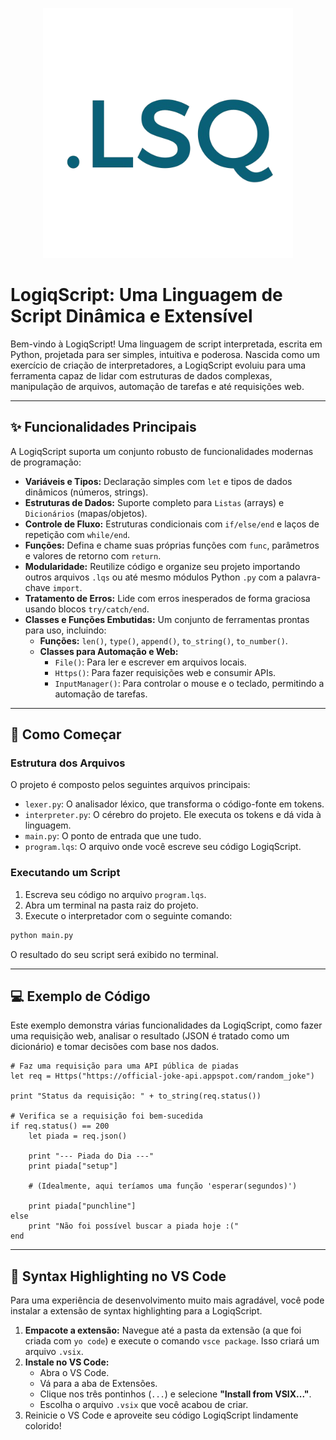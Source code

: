 <p align="center">
  <img src="https://raw.githubusercontent.com/nyan-coder/logiqscript/refs/heads/main/assets/lsq.png" alt="LogiqScript Banner" width="400">
</p>

# LogiqScript: Uma Linguagem de Script Dinâmica e Extensível

Bem-vindo à LogiqScript! Uma linguagem de script interpretada, escrita em Python, projetada para ser simples, intuitiva e poderosa. Nascida como um exercício de criação de interpretadores, a LogiqScript evoluiu para uma ferramenta capaz de lidar com estruturas de dados complexas, manipulação de arquivos, automação de tarefas e até requisições web.

---

## ✨ Funcionalidades Principais

A LogiqScript suporta um conjunto robusto de funcionalidades modernas de programação:

* **Variáveis e Tipos:** Declaração simples com `let` e tipos de dados dinâmicos (números, strings).
* **Estruturas de Dados:** Suporte completo para `Listas` (arrays) e `Dicionários` (mapas/objetos).
* **Controle de Fluxo:** Estruturas condicionais com `if/else/end` e laços de repetição com `while/end`.
* **Funções:** Defina e chame suas próprias funções com `func`, parâmetros e valores de retorno com `return`.
* **Modularidade:** Reutilize código e organize seu projeto importando outros arquivos `.lqs` ou até mesmo módulos Python `.py` com a palavra-chave `import`.
* **Tratamento de Erros:** Lide com erros inesperados de forma graciosa usando blocos `try/catch/end`.
* **Classes e Funções Embutidas:** Um conjunto de ferramentas prontas para uso, incluindo:
    * **Funções:** `len()`, `type()`, `append()`, `to_string()`, `to_number()`.
    * **Classes para Automação e Web:**
        * `File()`: Para ler e escrever em arquivos locais.
        * `Https()`: Para fazer requisições web e consumir APIs.
        * `InputManager()`: Para controlar o mouse e o teclado, permitindo a automação de tarefas.

---

## 🚀 Como Começar

### Estrutura dos Arquivos

O projeto é composto pelos seguintes arquivos principais:
* `lexer.py`: O analisador léxico, que transforma o código-fonte em tokens.
* `interpreter.py`: O cérebro do projeto. Ele executa os tokens e dá vida à linguagem.
* `main.py`: O ponto de entrada que une tudo.
* `program.lqs`: O arquivo onde você escreve seu código LogiqScript.

### Executando um Script

1.  Escreva seu código no arquivo `program.lqs`.
2.  Abra um terminal na pasta raiz do projeto.
3.  Execute o interpretador com o seguinte comando:

```bash
python main.py
```
O resultado do seu script será exibido no terminal.

---

## 💻 Exemplo de Código

Este exemplo demonstra várias funcionalidades da LogiqScript, como fazer uma requisição web, analisar o resultado (JSON é tratado como um dicionário) e tomar decisões com base nos dados.

```logiqscript
# Faz uma requisição para uma API pública de piadas
let req = Https("https://official-joke-api.appspot.com/random_joke")

print "Status da requisição: " + to_string(req.status())

# Verifica se a requisição foi bem-sucedida
if req.status() == 200
    let piada = req.json()

    print "--- Piada do Dia ---"
    print piada["setup"]

    # (Idealmente, aqui teríamos uma função 'esperar(segundos)')
    
    print piada["punchline"]
else
    print "Não foi possível buscar a piada hoje :("
end

```

---

## 🎨 Syntax Highlighting no VS Code

Para uma experiência de desenvolvimento muito mais agradável, você pode instalar a extensão de syntax highlighting para a LogiqScript.

1.  **Empacote a extensão:** Navegue até a pasta da extensão (a que foi criada com `yo code`) e execute o comando `vsce package`. Isso criará um arquivo `.vsix`.
2.  **Instale no VS Code:**
    * Abra o VS Code.
    * Vá para a aba de Extensões.
    * Clique nos três pontinhos (`...`) e selecione **"Install from VSIX..."**.
    * Escolha o arquivo `.vsix` que você acabou de criar.
3.  Reinicie o VS Code e aproveite seu código LogiqScript lindamente colorido!
